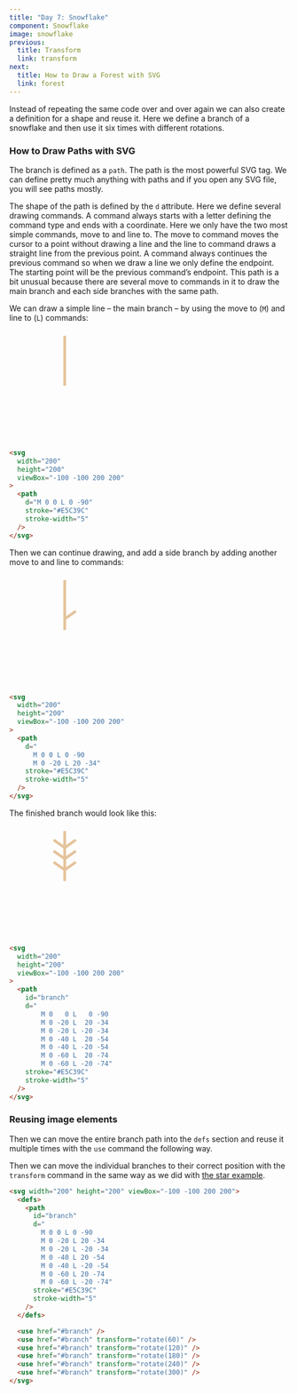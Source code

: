 ```yaml
---
title: "Day 7: Snowflake"
component: Snowflake
image: snowflake
previous:
  title: Transform
  link: transform
next:
  title: How to Draw a Forest with SVG
  link: forest
---
```


Instead of repeating the same code over and over again we can also create a definition for a shape and reuse it. Here we define a branch of a snowflake and then use it six times with different rotations.

### How to Draw Paths with SVG

The branch is defined as a `path`. The path is the most powerful SVG tag. We can define pretty much anything with paths and if you open any SVG file, you will see paths mostly.

The shape of the path is defined by the `d` attribute. Here we define several drawing commands. A command always starts with a letter defining the command type and ends with a coordinate. Here we only have the two most simple commands, move to and line to. The move to command moves the cursor to a point without drawing a line and the line to command draws a straight line from the previous point. A command always continues the previous command so when we draw a line we only define the endpoint. The starting point will be the previous command’s endpoint. This path is a bit unusual because there are several move to commands in it to draw the main branch and each side branches with the same path.

We can draw a simple line – the main branch – by using the move to (`M`) and line to (`L`) commands:

<div class="grid-200">

<svg width="200" height="200" viewBox="-100 -100 200 200">
  <path d="M 0 0 L 0 -90" stroke="#E5C39C" stroke-width="5" />
</svg>

<!-- prettier-ignore -->
```html
<svg
  width="200"
  height="200"
  viewBox="-100 -100 200 200"
>
  <path
    d="M 0 0 L 0 -90"
    stroke="#E5C39C"
    stroke-width="5"
  />
</svg>
```

</div>

Then we can continue drawing, and add a side branch by adding another move to and line to commands:

<div class="grid-200">

<svg width="200" height="200" viewBox="-100 -100 200 200">
  <path d="M 0 0 L 0 -90 M 0 -20 L 20 -34" stroke="#E5C39C" stroke-width="5" />
</svg>

<!-- prettier-ignore -->
```html
<svg 
  width="200" 
  height="200" 
  viewBox="-100 -100 200 200"
>
  <path
    d="
      M 0 0 L 0 -90 
      M 0 -20 L 20 -34"
    stroke="#E5C39C"
    stroke-width="5"
  />
</svg>
```

</div>

The finished branch would look like this:

<div class="grid-200">

<svg width="200" height="200" viewBox="-100 -100 200 200">
    <path
      id="branch"
      d="
        M 0   0 L 0 -90
        M 0 -20 L 20 -34
        M 0 -20 L -20 -34
        M 0 -40 L 20 -54
        M 0 -40 L -20 -54
        M 0 -60 L 20 -74
        M 0 -60 L -20 -74"
      stroke="#E5C39C"
      stroke-width="5"
    />
</svg>

<!-- prettier-ignore -->
```html
<svg 
  width="200" 
  height="200" 
  viewBox="-100 -100 200 200"
>
  <path
    id="branch"
    d="
        M 0   0 L   0 -90
        M 0 -20 L  20 -34
        M 0 -20 L -20 -34
        M 0 -40 L  20 -54
        M 0 -40 L -20 -54
        M 0 -60 L  20 -74
        M 0 -60 L -20 -74"
    stroke="#E5C39C"
    stroke-width="5"
  />
</svg>
```

</div>

### Reusing image elements

Then we can move the entire branch path into the `defs` section and reuse it multiple times with the `use` command the following way.

Then we can move the individual branches to their correct position with the `transform` command in the same way as we did with <a href="/svg/transform/">the star example</a>.

<div class="code-flex">

```html
<svg width="200" height="200" viewBox="-100 -100 200 200">
  <defs>
    <path
      id="branch"
      d="
        M 0 0 L 0 -90
        M 0 -20 L 20 -34
        M 0 -20 L -20 -34
        M 0 -40 L 20 -54
        M 0 -40 L -20 -54
        M 0 -60 L 20 -74
        M 0 -60 L -20 -74"
      stroke="#E5C39C"
      stroke-width="5"
    />
  </defs>

  <use href="#branch" />
  <use href="#branch" transform="rotate(60)" />
  <use href="#branch" transform="rotate(120)" />
  <use href="#branch" transform="rotate(180)" />
  <use href="#branch" transform="rotate(240)" />
  <use href="#branch" transform="rotate(300)" />
</svg>
```

</div>
